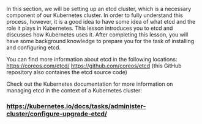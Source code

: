 In this section, we will be setting up an etcd cluster, which is a necessary component of our Kubernetes cluster. In order to fully understand this process, however, it is a good idea to have some idea of what etcd and the role it plays in Kubernetes. This lesson introduces you to etcd and discusses how Kubernetes uses it. After completing this lesson, you will have some background knowledge to prepare you for the task of installing and configuring etcd.


You can find more information about etcd in the following locations:
https://coreos.com/etcd/
https://github.com/coreos/etcd (this GitHub repository also containes the etcd source code)

Check out the Kubernetes documentation for more information on managing etcd in the context of a Kubernetes cluster:

### https://kubernetes.io/docs/tasks/administer-cluster/configure-upgrade-etcd/
